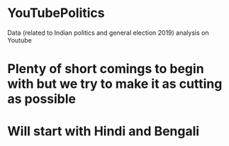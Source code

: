 
# YouTubePolitics
Data (related to Indian politics and general election 2019) analysis on Youtube 
# Plenty of short comings to begin with but we try to make it as cutting as possible
# Will start with Hindi and Bengali
